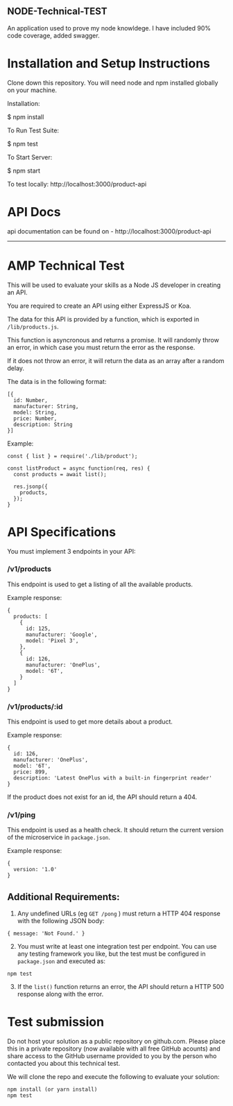 ## NODE-Technical-TEST

An application used to prove my node knowldege. I have included 90% code coverage, added swagger. 

# Installation and Setup Instructions
Clone down this repository. You will need node and npm installed globally on your machine.

Installation:

 $ npm install

To Run Test Suite:

 $ npm test

To Start Server:

 $ npm start

To test locally:
http://localhost:3000/product-api
 
# API Docs

api documentation can be found on - http://localhost:3000/product-api

------------------------------------------------------------------------------------------------------

# AMP Technical Test

This will be used to evaluate your skills as a Node JS developer in creating an API.

You are required to create an API using either ExpressJS or Koa.

The data for this API is provided by a function, which is exported in ```/lib/products.js```.

This function is asyncronous and returns a promise. It will randomly throw an error, in which case you must return the error as the response.

If it does not throw an error, it will return the data as an array after a random delay.

The data is in the following format:
```
[{
  id: Number,
  manufacturer: String,
  model: String,
  price: Number,
  description: String
}]
```

Example:
```
const { list } = require('./lib/product');

const listProduct = async function(req, res) {
  const products = await list();

  res.jsonp({
    products,
  });
}
```

# API Specifications
You must implement 3 endpoints in your API:

### /v1/products

This endpoint is used to get a listing of all the available products.

Example response:
```
{
  products: [
    {
      id: 125,
      manufacturer: 'Google',
      model: 'Pixel 3',
    },
    {
      id: 126,
      manufacturer: 'OnePlus',
      model: '6T',
    }
  ]
}
```

### /v1/products/:id

This endpoint is used to get more details about a product.

Example response:

```
{
  id: 126,
  manufacturer: 'OnePlus',
  model: '6T',
  price: 899,
  description: 'Latest OnePlus with a built-in fingerprint reader'
}
```

If the product does not exist for an id, the API should return a 404.

### /v1/ping

This endpoint is used as a health check. It should return the current version of the microservice in ```package.json```.

Example response:

```
{
  version: '1.0'
}
```

## Additional Requirements:
1. Any undefined URLs (eg ``` GET /pong ``` ) must return a HTTP 404 response with the following JSON body: 

```
{ message: 'Not Found.' }
```

2. You must write at least one integration test per endpoint. You can use any testing framework you like, but the test must be configured in ```package.json``` and executed as:

```
npm test
```

3. If the ```list()``` function returns an error, the API should return a HTTP 500 response along with the error.

# Test submission

Do not host your solution as a public repository on github.com. Please place this in a private repository (now available with all free GitHub acounts) and share access to the GitHub username provided to you by the person who contacted you about this technical test.

We will clone the repo and execute the following to evaluate your solution:

```
npm install (or yarn install)
npm test
```
